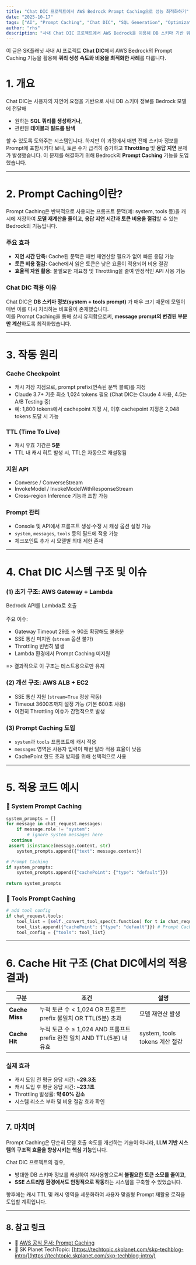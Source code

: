 ```yaml
---
title: "Chat DIC 프로젝트에서 AWS Bedrock Prompt Caching으로 성능 최적화하기"
date: "2025-10-17"
tags: ["AI", "Prompt Caching", "Chat DIC", "SQL Generation", "Optimization", "AWS", "Bedrock"]
author: "rhs"
description: "사내 Chat DIC 프로젝트에서 AWS Bedrock을 이용해 DB 스키마 기반 쿼리 생성 서비스를 구현하며, Prompt Caching을 적용해 토큰 사용량과 응답 지연을 줄인 실제 사례를 소개합니다."
---
```


이 글은 SK플래닛 사내 AI 프로젝트 **Chat DIC**에서 AWS Bedrock의 Prompt Caching 기능을 활용해 **쿼리 생성 속도와 비용을 최적화한 사례**를 다룹니다.

# 1. 개요

Chat DIC는 사용자의 자연어 요청을 기반으로 사내 DB 스키마 정보를 Bedrock 모델에 전달해

- 원하는 **SQL 쿼리를 생성하거나**,
- 관련된 **테이블과 필드를 탐색**

할 수 있도록 도와주는 시스템입니다.
하지만 이 과정에서 매번 전체 스키마 정보를 Prompt에 포함시키다 보니,
토큰 수가 급격히 증가하고 **Throttling** 및 **응답 지연** 문제가 발생했습니다.
이 문제를 해결하기 위해 Bedrock의 **Prompt Caching** 기능을 도입했습니다.

---

# 2. Prompt Caching이란?

Prompt Caching은 반복적으로 사용되는 프롬프트 문맥(예: system, tools 등)을 캐시에 저장하여
**모델 재계산을 줄이고**, **응답 지연 시간과 토큰 비용을 절감**할 수 있는 Bedrock의 기능입니다.

### 주요 효과

- **지연 시간 단축:** Cache된 문맥은 매번 재연산할 필요가 없어 빠른 응답 가능
- **토큰 비용 절감:** Cache에서 읽은 토큰은 낮은 요율이 적용되어 비용 절감
- **효율적 자원 활용:** 불필요한 재요청 및 Throttling을 줄여 안정적인 API 사용 가능

### Chat DIC 적용 이유

Chat DIC은 **DB 스키마 정보(system + tools prompt)** 가 매우 크기 때문에
모델이 매번 이를 다시 처리하는 비효율이 존재했습니다.  
이를 Prompt Caching을 통해 상시 유지함으로써, **message prompt의 변경된 부분만 계산**하도록 최적화했습니다.

---

# 3. 작동 원리

### Cache Checkpoint

- 캐시 저장 지점으로, prompt prefix(연속된 문맥 블록)를 지정
- Claude 3.7+ 기준 최소 1,024 tokens 필요 (Chat DIC는 Claude 4 사용, 4.5는 A/B Testing 중)
- 예: 1,800 tokens에서 cachepoint 지정 시, 이후 cachepoint 지정은 2,048 tokens 도달 시 가능

### TTL (Time To Live)

- 캐시 유효 기간은 **5분**
- TTL 내 캐시 히트 발생 시, TTL은 자동으로 재설정됨

### 지원 API

- Converse / ConverseStream
- InvokeModel / InvokeModelWithResponseStream
- Cross-region Inference 기능과 조합 가능

### Prompt 관리

- Console 및 API에서 프롬프트 생성·수정 시 캐싱 옵션 설정 가능
- `system`, `messages`, `tools` 등의 필드에 적용 가능
- 체크포인트 추가 시 모델별 최대 제한 존재

---

# 4. Chat DIC 시스템 구조 및 이슈

### (1) 초기 구조: AWS Gateway + Lambda

Bedrock API를 Lambda로 호출 <br/><br/>
주요 이슈:
- Gateway Timeout 29초 → 90초 확장해도 불충분
- SSE 통신 미지원 (`stream` 옵션 불가)
- Throttling 빈번히 발생
- Lambda 환경에서 Prompt Caching 미지원

=> 결과적으로 이 구조는 테스트용으로만 유지

### (2) 개선 구조: AWS ALB + EC2

- SSE 통신 지원 (`stream=True` 정상 작동)
- Timeout 3600초까지 설정 가능 (기본 600초 사용)
- 여전히 Throttling 이슈가 간헐적으로 발생

### (3) Prompt Caching 도입

- `system`과 `tools` 프롬프트에 캐시 적용
- `messages` 영역은 사용자 입력이 매번 달라 적용 효율이 낮음
- CachePoint 한도 초과 방지를 위해 선택적으로 사용

---

# 5. 적용 코드 예시

### 🧩 System Prompt Caching

```python
system_prompts = []  
for message in chat_request.messages:  
    if message.role != "system":  
        # ignore system messages here  
  continue  
 assert isinstance(message.content, str)  
    system_prompts.append({"text": message.content})  

# Prompt Caching
if system_prompts:  
    system_prompts.append({"cachePoint": {"type": "default"}})  
  
return system_prompts
```

### 🧰 Tools Prompt Caching

```python
# add tool config  
if chat_request.tools:  
    tool_list = [self._convert_tool_spec(t.function) for t in chat_request.tools]
    tool_list.append({"cachePoint": {"type": "default"}}) # Prompt Caching
    tool_config = {"tools": tool_list}
```

---

# 6. Cache Hit 구조 (Chat DIC에서의 적용 결과)

| 구분 | 조건 | 설명 |
|------|------|------|
| **Cache Miss** | 누적 토큰 수 < 1,024 OR 프롬프트 prefix 불일치 OR TTL(5분) 초과 | 모델 재연산 발생 |
| **Cache Hit** | 누적 토큰 수 ≥ 1,024 AND 프롬프트 prefix 완전 일치 AND TTL(5분) 내 유효 | system, tools tokens 계산 절감 |

### 실제 효과

- 캐시 도입 전 평균 응답 시간: **~29.3초**
- 캐시 도입 후 평균 응답 시간: **~23.1초**
- Throttling 발생률: **약 60% 감소**
- 시스템 리소스 부하 및 비용 절감 효과 확인

---

## 7. 마치며

Prompt Caching은 단순히 모델 호출 속도를 개선하는 기술이 아니라,
**LLM 기반 시스템의 구조적 효율을 향상시키는 핵심 기능**입니다.

Chat DIC 프로젝트의 경우,

- 방대한 DB 스키마 정보를 캐싱하여 재사용함으로써 **불필요한 토큰 소모를 줄이고**,
- **SSE 스트리밍 환경에서도 안정적으로 작동**하는 시스템을 구축할 수 있었습니다.

향후에는 캐시 TTL 및 캐시 영역을 세분화하여
사용자 맞춤형 Prompt 재활용 로직을 도입할 계획입니다.

---

## 8. 참고 링크

- 🔗 [AWS 공식 문서: Prompt Caching](https://docs.aws.amazon.com/bedrock/latest/userguide/prompt-caching.html)
- 📘 SK Planet TechTopic: [https://techtopic.skplanet.com/skp-techblog-intro/](https://techtopic.skplanet.com/skp-techblog-intro/)

